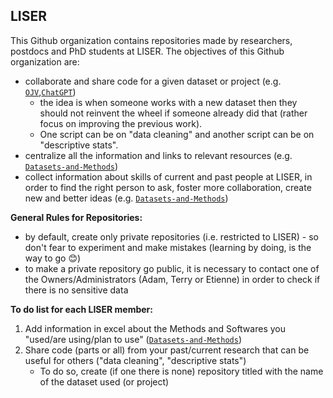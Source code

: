 ## LISER 

This Github organization contains repositories made by researchers, postdocs and PhD students at LISER. 
The objectives of this Github organization are: 
* collaborate and share code for a given dataset or project (e.g. [`OJV`](https://github.com/Liser-Lu/OJV),[`ChatGPT`]([https://github.com/Liser-Lu/OJV](https://github.com/Liser-Lu/ChatGPT)))
  * the idea is when someone works with a new dataset then they should not reinvent the wheel  if someone already did that (rather focus on improving the previous work).
  * One script can be on "data cleaning" and another script can be on "descriptive stats".
* centralize all the information and links to relevant resources (e.g. [`Datasets-and-Methods`](https://github.com/Liser-Lu/Datasets-and-Methods)) 
* collect information about skills of current and past people at LISER, in order to find the right person to ask, foster more collaboration, create new and better ideas (e.g. [`Datasets-and-Methods`](https://github.com/Liser-Lu/Datasets-and-Methods)) 

**General Rules for Repositories:**
* by default, create only private repositories (i.e. restricted to LISER) - so don't fear to experiment and make mistakes (learning by doing, is the way to go :blush:)
* to make a private repository go public, it is necessary to contact one of the Owners/Administrators (Adam, Terry or Etienne) in order to check if there is no sensitive data

**To do list for each LISER member:**
 1. Add information in excel about the Methods and Softwares you "used/are using/plan to use" ([`Datasets-and-Methods`](https://github.com/Liser-Lu/Datasets-and-Methods))
 2. Share code (parts or all) from your past/current research that can be useful for others ("data cleaning", "descriptive stats")
    * To do so, create (if one there is none) repository titled with the name of the dataset used (or project)

